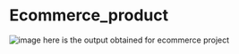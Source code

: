 # Ecommerce_product
![image](https://github.com/user-attachments/assets/d49bd782-0edf-4032-943b-662b640b1a27)
here is the output obtained for ecommerce project
